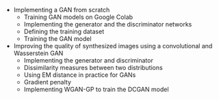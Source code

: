 - Implementing a GAN from scratch
  - Training GAN models on Google Colab
  - Implementing the generator and the discriminator networks
  - Defining the training dataset
  - Training the GAN model
- Improving the quality of synthesized images using a convolutional and Wasserstein GAN
  - Implementing the generator and discriminator
  - Dissimilarity measures between two distributions
  - Using EM distance in practice for GANs
  - Gradient penalty
  - Implementing WGAN-GP to train the DCGAN model
